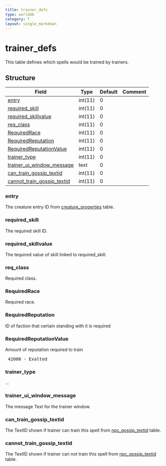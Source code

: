 ```yaml
---
title: trainer_defs
type: worlddb
category: T
layout: single_markdown
---
```


# trainer_defs
This table defines which spells would be trained by trainers. 

## Structure

Field                                                                                                            | Type    | Default | Comment
---------------------------------------------------------------------------------------------------------------- | ------- | ------- | -------
[entry](#entry)                                           | int(11) | 0       |        
[required_skill](#required_skill)                         | int(11) | 0       |        
[required_skillvalue](#required_skillvalue)               | int(11) | 0       |        
[req_class](#req_class)                                   | int(11) | 0       |        
[RequiredRace](#RequiredRace)                             | int(11) | 0       |        
[RequiredReputation](#RequiredReputation)                 | int(11) | 0       |        
[RequiredReputationValue](#RequiredReputationValue)       | int(11) | 0       |        
[trainer_type](#trainer_type)                             | int(11) | 0       |        
[trainer_ui_window_message](#trainer_ui_window_message)   | text    | 0       |        
[can_train_gossip_textid](#can_train_gossip_textid)       | int(11) | 0       |        
[cannot_train_gossip_textid](#cannot_train_gossip_textid) | int(11) | 0       |        

### entry

The creature entry ID from [creature_properties](/Wiki/database/world/creature_properties/ "Creature properties") table.

### required_skill

The required skill ID.

### required_skillvalue

The tequired value of skill linked to required_skill.

### req_class

Required class.  

### RequiredRace

Required race.

### RequiredReputation

ID of faction that certain standing with it is required

### RequiredReputationValue

Amount of reputation required to train

<pre>
 42000 - Exalted
</pre>

### trainer_type

...

### trainer_ui_window_message

The message Text for the trainer window.

### can_train_gossip_textid

The TextID shown if trainer can train this spell from [npc_gossip_textid](/Wiki/database/world/npc_gossip_textid/ "Npc gossip textid") table.

### cannot_train_gossip_textid

The TextID shown if trainer can not train this spell from [npc_gossip_textid](/Wiki/database/world/npc_gossip_textid/ "Npc gossip textid") table.